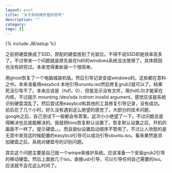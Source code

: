 ```yaml
---
layout: post
title: "关于系统维护盘的思考"
description: ""
category: 
tags: []
---
```

{% include JB/setup %}

之前把硬盘换成了SSD，原配的硬盘放到了光驱位。不得不说SSD却是效率高多了。不过带来一个问题就是原先装在hd0的windows系统没法使用了。具体原因也没有研究过。本来觉得重新装一个很简单。

用ghost恢复了一个电脑城装机版。然后引导记录变成windows的。这些都在意料之中。本来准备用easybcd 本地引导ununtu.iso然后修复grub2就可以了。结果死活引导不了。本来应该是（hd1，0），但是显示没有文件，用(hd0,0)才能家在内核，不过提示 mounting /dev/sda /cdrom invalid argument。感觉应该是系统识别硬盘混乱了。然后尝试用easybcd和其他的工具修复引导记录，没有成功。前后花了几个小时。好久没有遇到这么绝望的感觉了。大部分的技术问题，google之后，自己测试下一般都会有答案。这次小小绝望了一下。不过问题总是得解决也总是能解决的。我就把bios恢复默认设置了。恢复默认设置之后，开机的画面不一样了。提示硬盘。。。而且貌似设置启动顺序不管用了。不过让人欣慰的是无意中发现这时候配置的easybcd引导可以成功引导ubuntu.iso。看来果然是添加硬盘之后，系统对硬盘号的识别问题。

其实这个问题主要是自己就一个winpe来维护系统。应该准备一个安装grub2引导的移动硬盘。然后上面放几个iso。直接usb引导，可以引导任何自己需要的iso。应该就不会花这么时间了。


